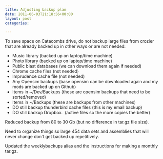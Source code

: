```yaml
---
title: Adjusting backup plan
date: 2011-06-03T21:18:56+00:00
layout: post
categories:

---
```

To save space on Catacombs drive, do not backup large files from crozier that are already backed up in other ways or are not needed:

  * Music library (backed up on laptop/time machine)
  * Photo library (backed up on laptop/time machine)
  * Public blast databases (we can download them again if needed)
  * Chrome cache files (not needed)
  * Imprudence cache file (not needed)
  * Any Opensim backups (base opensim can be downloaded again and my mods are backed up on Github)
  * Items in ~/Dev/Backups (these are opensim backups that need to be sorted/removed)
  * Items in ~/Backups (these are backups from other machines)
  * DO still backup thunderbird cache files (this is my email backup)
  * DO still backup Dropbox.  (active files so the more copies the better)

Reduced backup from 80 to 30 Gb (but no difference in tar.gz file size).

Need to organize things so large 454 data sets and assemblies that will never change don't get backed up repetitively.

Updated the weeklybackups alias and the instructions for making a monthly tar.gz.

&nbsp;
